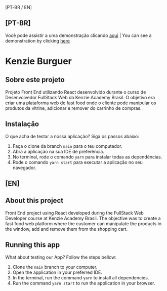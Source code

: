[PT-BR / EN]

## [PT-BR]

Você pode assistir a uma demonstração clicando [aqui](https://react-entrega-s1-hamburgueria-da-kenzie-brunopassos-c6bxgbtt4.vercel.app/) | You can see a demonstration by clicking [here](https://react-entrega-s1-hamburgueria-da-kenzie-brunopassos-c6bxgbtt4.vercel.app/)

<h1>Kenzie Burguer</h1> 

## Sobre este projeto

Projeto Front End utilizando React desenvolvido durante o curso de Desenvolvedor FullStack Web da Kenzie Academy Brasil. O objetivo era criar uma plataforma web de fast food onde o cliente pode manipular os produtos da vitrine, adicionar e remover do carrinho de compras.

## Instalação 

O que acha de testar a nossa aplicação? Siga os passos abaixo:

1) Faça o clone da branch ```main``` para o teu computador.
2) Abra a aplicação na sua IDE de preferência.
3) No terminal, rode o comando ```yarn``` para instalar todas as dependências.
4) Rode o comando ```yarn start``` para executar a aplicação no seu navegador.


## [EN]

## About this project

Front End project using React developed during the FullStack Web Developer course at Kenzie Academy Brasil. The objective was to create a fast food web platform where the customer can manipulate the products in the window, add and remove them from the shopping cart.

## Running this app 

What about testing our App? Follow the steps bellow:

1) Clone the ```main``` branch to your computer.
2) Open the application in your preferred IDE.
3) In the terminal, run the command ```yarn``` to install all dependencies.
4) Run the command ```yarn start``` to run the application in your browser.


